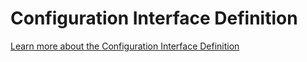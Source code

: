 Configuration Interface Definition
==================================

[Learn more about the Configuration Interface Definition][configuration-interface-pdf]

[configuration-interface-pdf]: /files/learn/aj_config_sf_interf_spec_1_0.pdf
